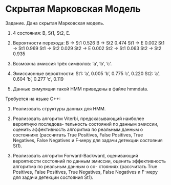 Скрытая Марковская Модель
=================
Задание. Дана скрытая Марковская модель.

1. 4 состояния: B, St1, St2, E.

2. Вероятности перехода:
B → St1 0.526
B → St2 0.474
St1 → E 0.002
St1 → St1 0.969
St1 → St2 0.029
St2 → E 0.002
St2 → St1 0.063
St2 → St2 0.935
3. Возможна эмиссия трёх символов: ’a’, ’b’, ’c’.

4. Эмиссионные вероятности:
St1:
’a’, 0.005
’b’, 0.775
’c’, 0.220
St2:
’a’, 0.604
’b’, 0.277
’c’, 0.119

5. Данные симуляции такой HMM приведены в файле hmmdata.


Требуется на языке C++:

1. Реализовать структуры данных для HMM.

2. Реализовать алгоритм Viterbi, предсказывающий наиболее вероятную последова-
тельность состояний по данным эмиссии, оценить эффективность алгоритма по
реальным данным о состояниях (рассчитать True Positives, False Positives, True
Negatives, False Negatives и F-меру для задачи детекции состояния St1).

3. Реализовать алгоритм Forward-Backward, оценивающий вероятности состояний по
данным эмиссии, оценить эффективность алгоритма по реальным данным о со-
стояниях (рассчитать True Positives, False Positives, True Negatives, False Negatives
и F-меру для задачи детекции состояния St1).
